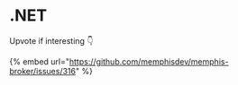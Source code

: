 # .NET

Upvote if interesting 👇

{% embed url="https://github.com/memphisdev/memphis-broker/issues/316" %}
